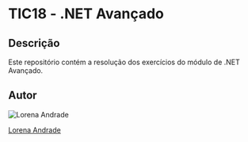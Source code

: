 # TIC18 - .NET Avançado

## Descrição
Este repositório contém a resolução dos exercícios do módulo de .NET Avançado. 

## Autor

![Lorena Andrade](https://avatars.githubusercontent.com/u/65913534?s=400&u=3594789ab6031f0e6e6089ffd9c8adc410b511fc&v=4)

[Lorena Andrade](https://github.com/lorenaandradeba)
